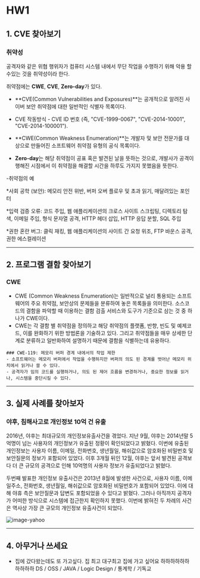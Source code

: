 # HW1

## 1. CVE 찾아보기 
  
  ### 취약성
   공격자와 같은 위협 행위자가 컴퓨터 시스템 내에서 무단 작업을 수행하기 위해 악용 할 수있는 것을 취약성이라 한다.

  취약점에는 **CWE**, **CVE**, **Zero-day**가 있다. 

  * **CVE(Common Vulnerabilities and Exposures)**는 공개적으로 알려진 사이버 보안 취약점에 대한 일반적인 식별자 목록이다.
   - CVE 작동방식 - CVE ID 번호 (즉, "CVE-1999-0067", "CVE-2014-10001", "CVE-2014-100001").

  * **CWE(Common Weakness Enumeration)**는 개발자 및 보안 전문가를 대상으로 만들어진 소프트웨어 취약점 유형의 공식 목록이다. 

  * **Zero-day**는 해당 취약점이 공표 혹은 발견된 날을 뜻하는 것으로, 개발사가 공격이 행해진 시점에서 이 취약점을 해결할 시간을 하루도 가지지 못했음을 뜻한다.  

  -취약점의 예

  *사회 공학 (보안): 메모리 안전 위반, 버퍼 오버 플로우 및 초과 읽기, 매달려있는 포인터

  *입력 검증 오류: 코드 주입, 웹 애플리케이션의 크로스 사이트 스크립팅, 디렉토리 탐색, 이메일 주입, 형식 문자열 공격, HTTP 헤더 삽입, HTTP 응답 분할, SQL 주입

  *권한 혼란 버그: 클릭 재킹, 웹 애플리케이션의 사이트 간 요청 위조, FTP 바운스 공격, 권한 에스컬레이션


---  

## 2. 프로그램 결함 찾아보기

  ### CWE
   - CWE (Common Weakness Enumeration)는  일반적으로 널리 통용되는 소프트웨어의 주요 취약점, 보안상의 문제들을 분류하여 놓은 목록들을 의미한다. 소스코드의 결함을 파악할 때 이용하는 결함 검출 서비스와 도구가 기준으로 삼는 것 중 하나가 CWE이다. 
   - CWE는 각 결함 별 취약점을 정의하고 해당 취약점의 플랫폼, 반향, 빈도 및 예제코드, 이를 완화하기 위한 방법론을 기술하고 있다. 그리고 취약점들을 매우 상세한 단계로 분류하고 일반화하여 설명하기 때문에 결함을 식별하는데 유용하다.

    ### CWE-119: 메모리 버퍼 경계 내에서의 작업 제한
    - 소프트웨어는 메모리 버퍼에서 작업을 수행하지만 버퍼의 의도 된 경계를 벗어난 메모리 위치에서 읽거나 쓸 수 있다.
    - 공격자가 임의 코드를 실행하거나, 의도 된 제어 흐름을 변경하거나, 중요한 정보를 읽거나, 시스템을 중단시킬 수 있다. 
    

---

## 3. 실제 사례를 찾아보자

  ### 야후, 침해사고로 개인정보 10억 건 유출
  2016년, 야후는 최대규모의 개인정보유출사건을 겪었다. 지난 9월, 야후는 2014년말 5억명이 넘는 사용자의 개인정보가 유출된 정황이 확인되었다고 밝혔다. 이번에 유출된 개인정보는 사용자 이름, 이메일, 전화번호, 생년월일, 해쉬값으로 암호화된 비밀번호 및 보안질문의 정보가 포함되어 있었다. 이후 3개월 뒤인 12월, 야후는 앞서 발견된 공격보다 더 큰 규모의 공격으로 인해 10억명의 사용자 정보가 유출되었다고 밝혔다. 

  두번째 발표한 개인정보 유출사건은 2013년 8월에 발생한 사건으로, 사용자 이름, 이메일주소, 전화번호, 생년월일, 해쉬값으로 암호화된 비밀번호가 포함되어 있었다. 이에 대해 야휴 측은 보안질문과 답변도 포함되었을 수 있다고 밝혔다. 그러나 아직까지 공격자가 어떠한 방식으로 시스템에 접근한지 확인하지 못했다. 이번에 밝혀진 두 차례의 사건은 역사상 가장 큰 규모의 개인정보 유출사건이 되었다.  

  ![image-yahoo](http://ojsfile.ohmynews.com/STD_IMG_FILE/2016/1215/IE002069992_STD.jpg)


---

## 4. 아무거나 쓰세요
  - 집에 갔다왔는데도 또 가고싶다. 집 최고 대구최고 집에 가고 싶어요 하하하하하하하하하하
  DS / OSS / JAVA / Logic Design / 통계학 / 기독교
